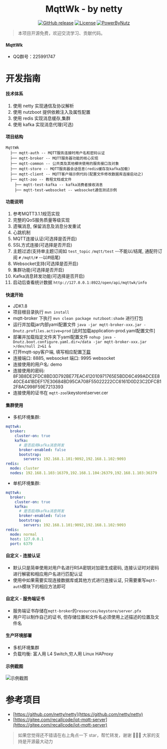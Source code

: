 <div align="center">
    <br/>
    <h1>MqttWk - by netty</h1>

[![GitHub release](https://img.shields.io/github/release/Wizzercn/MqttWk.svg)](https://github.com/Wizzercn/MqttWk/releases)
[![License](https://img.shields.io/badge/license-Apache%202-4EB1BA.svg)](https://www.apache.org/licenses/LICENSE-2.0.html)
[![PowerByNutz](https://img.shields.io/badge/PowerBy-NutzBoot-green.svg)](https://github.com/nutzam/nutzboot)
</div>


> 本项目开源免费，欢迎交流学习、贡献代码。

#### MqttWk
* QQ群号：225991747

# 开发指南

#### 技术体系

1. 使用 netty 实现通信及协议解析
2. 使用 nutzboot 提供依赖注入及属性配置
3. 使用 redis 实现消息缓存,集群
4. 使用 kafka 实现消息代理(可选)

#### 项目结构
```
MqttWk
  ├── mqtt-auth -- MQTT服务连接时用户名和密码认证
  ├── mqtt-broker -- MQTT服务器功能的核心实现
  ├── mqtt-common -- 公共类及其他模块使用的服务接口及对象
  ├── mqtt-store -- MQTT服务器会话信息(redis缓存及kafka加载)
  ├── mqtt-client -- MQTT客户端示例代码(配置文件修改数据库连接启动之)
  ├── mqtt-zoo -- 教程文档或文件
    ├── mqtt-test-kafka -- kafka消费者接收消息
    ├── mqtt-test-websocket -- websocket通信测试示例
```

#### 功能说明
1. 参考MQTT3.1.1规范实现
2. 完整的QoS服务质量等级实现
3. 遗嘱消息, 保留消息及消息分发重试
4. 心跳机制
5. MQTT连接认证(可选择是否开启)
6. SSL方式连接(可选择是否开启)
7. 主题过滤(支持单主题订阅如 `test_topic`  `/mqtt/test` --不能以/结尾, 通配符订阅 `#` `/mqtt/#` --以#结尾)
8. Websocket支持(可选择是否开启)
9. 集群功能(可选择是否开启)
10. Kafka消息转发功能(可选择是否开启)
11. 启动后查看统计数据 `http://127.0.0.1:8922/open/api/mqttwk/info`

#### 快速开始
- JDK1.8
- 项目根目录执行  `mvn install` 
- mqtt-broker 下执行 `mvn clean package nutzboot:shade` 进行打包
- 运行并加载jar内部yaml配置文件 `java -jar mqtt-broker-xxx.jar -Dnutz.profiles.active=prod` [此时加载application-prod.yaml配置文件]
- 部署并加载指定文件夹下yaml配置文件 `nohup java -Dnutz.boot.configure.yaml.dir=/data -jar mqtt-broker-xxx.jar >/dev/null 2>&1 & `
- 打开mqtt-spy客户端, 填写相应配置[下载](https://github.com/eclipse/paho.mqtt-spy/wiki/Downloads)
- 连接端口: 8885, websocket 端口: 9995 websocket
- 连接使用的用户名: demo
- 连接使用的密码: 8F3B8DE2FDC8BD3D792BE77EAC412010971765E5BDD6C499ADCEE840CE441BDEF17E30684BD95CA708F55022222CC6161D0D23C2DFCB12F8AC998F59E7213393
- 连接使用的证书在 `mqtt-zoo`\keystore\server.cer

#### 集群使用
- 多机环境集群:

```yaml
mqttwk:
  broker:
    cluster-on: true
    kafka:
      # 是否启用kafka消息转发
      broker-enabled: false
      bootstrap:
        servers: 192.168.1.101:9092,192.168.1.102:9093
redis:
  mode: cluster
  nodes: 192.168.1.103:16379,192.168.1.104:26379,192.168.1.103:36379
```
- 单机环境集群: 

```yaml
mqttwk:
  broker:
    cluster-on: true
    kafka:
      # 是否启用kafka消息转发
      broker-enabled: false
      bootstrap:
        servers: 192.168.1.101:9092,192.168.1.102:9093
redis:
  mode: normal
  host: 127.0.0.1
  port: 6379
```

#### 自定义 - 连接认证
- 默认只是简单使用对用户名进行RSA密钥对加密生成密码, 连接认证时对密码进行解密和相应用户名进行匹配认证
- 使用中如果需要实现连接数据库或其他方式进行连接认证, 只需要重写`mqtt-auth`模块下的相应方法即可

#### 自定义 - 服务端证书
- 服务端证书存储在`mqtt-broker`的`resources/keystore/server.pfx`
- 用户可以制作自己的证书, 但存储位置和文件名必须使用上述描述的位置及文件名

#### 生产环境部署
- 多机环境集群
- 负载均衡: 富人用 L4 Switch,穷人用 Linux HAProxy

#### 示例截图
![示例截图](mqtt-zoo/test.png)


# 参考项目

* [https://github.com/netty/netty](https://github.com/netty/netty)
* [https://gitee.com/recallcode/iot-mqtt-server](https://gitee.com/recallcode/iot-mqtt-server)

> 如果您觉得还不错请在右上角点一下 star，帮忙转发，谢谢 🙏🙏🙏 大家的支持是开源最大动力
